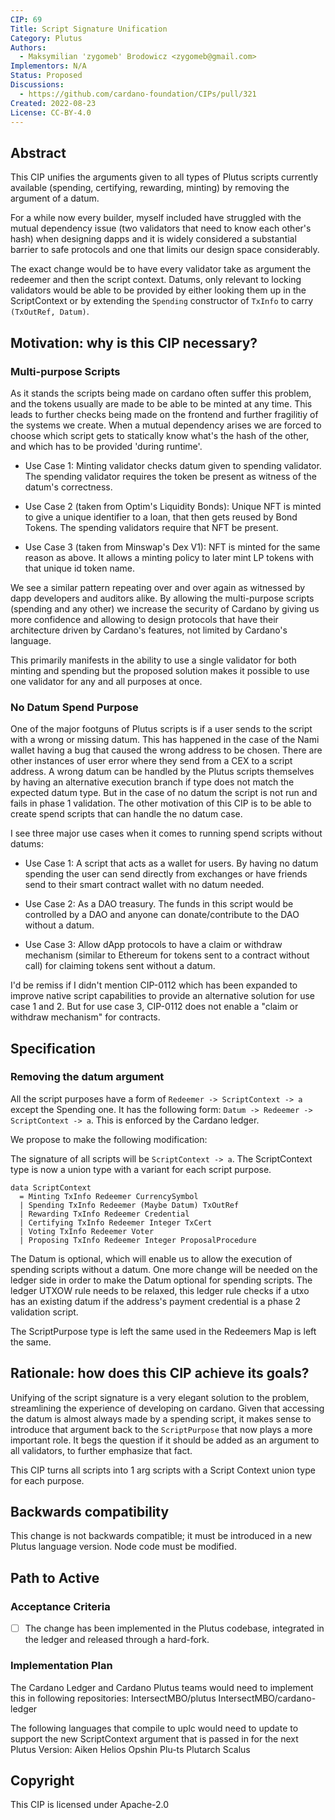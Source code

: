```yaml
---
CIP: 69
Title: Script Signature Unification
Category: Plutus
Authors:
  - Maksymilian 'zygomeb' Brodowicz <zygomeb@gmail.com>
Implementors: N/A
Status: Proposed
Discussions:
  - https://github.com/cardano-foundation/CIPs/pull/321
Created: 2022-08-23
License: CC-BY-4.0
---
```


## Abstract

This CIP unifies the arguments given to all types of Plutus scripts currently available (spending, certifying, rewarding, minting) by removing the argument of a datum.

For a while now every builder, myself included have struggled with the mutual dependency issue (two validators that need to know each other's hash) when designing dapps and it is widely considered a substantial barrier to safe protocols and one that limits our design space considerably.

The exact change would be to have every validator take as argument the redeemer and then the script context. Datums, only relevant to locking validators would be able to be provided by either looking them up in the ScriptContext or by extending the `Spending` constructor of `TxInfo` to carry `(TxOutRef, Datum)`.

## Motivation: why is this CIP necessary?

### Multi-purpose Scripts

As it stands the scripts being made on cardano often suffer this problem, and the tokens usually are made to be able to be minted at any time. This leads to further checks being made on the frontend and further fragilitiy of the systems we create. When a mutual dependency arises we are forced to choose which script gets to statically know what's the hash of the other, and which has to be provided 'during runtime'.

- Use Case 1: Minting validator checks datum given to spending validator. The spending validator requires the token be present as witness of the datum's correctness.

- Use Case 2 (taken from Optim's Liquidity Bonds): Unique NFT is minted to give a unique identifier to a loan, that then gets reused by Bond Tokens. The spending validators require that NFT be present.

- Use Case 3 (taken from Minswap's Dex V1): NFT is minted for the same reason as above. It allows a minting policy to later mint LP tokens with that unique id token name.

We see a similar pattern repeating over and over again as witnessed by dapp developers and auditors alike. By allowing the multi-purpose scripts (spending and any other) we increase the security of Cardano by giving us more confidence and allowing to design protocols that have their architecture driven by Cardano's features, not limited by Cardano's language.

This primarily manifests in the ability to use a single validator for both minting and spending but the proposed solution makes it possible to use one validator for any and all purposes at once.

### No Datum Spend Purpose

One of the major footguns of Plutus scripts is if a user sends to the script with a wrong or missing datum. This has happened in the case of the Nami wallet having a bug that caused the wrong address to be chosen. There are other instances of user error where they send from a CEX to a script address. A wrong datum can be handled by the Plutus scripts themselves by having an alternative execution branch if type does not match the expected datum type. But in the case of no datum the script is not run and fails in phase 1 validation. The other motivation of this CIP is to be able to create spend scripts that can handle the no datum case. 

I see three major use cases when it comes to running spend scripts without datums:

- Use Case 1: A script that acts as a wallet for users. By having no datum spending the user can send directly from exchanges or have friends send to their smart contract wallet with no datum needed.

- Use Case 2: As a DAO treasury. The funds in this script would be controlled by a DAO and anyone can donate/contribute to the DAO without a datum.

- Use Case 3: Allow dApp protocols to have a claim or withdraw mechanism (similar to Ethereum for tokens sent to a contract without call) for claiming tokens sent without a datum.

I'd be remiss if I didn't mention CIP-0112 which has been expanded to improve native script capabilities to provide an alternative solution for use case 1 and 2. But for use case 3, CIP-0112 does not enable a "claim or withdraw mechanism" for contracts.

## Specification

### Removing the datum argument

All the script purposes have a form of ```Redeemer -> ScriptContext -> a``` except the Spending one. It has the following form: ```Datum -> Redeemer -> ScriptContext -> a```. This is enforced by the Cardano ledger.

We propose to make the following modification:

The signature of all scripts will be ```ScriptContext -> a```.
The ScriptContext type is now a union type with a variant for each script purpose.
```
data ScriptContext
  = Minting TxInfo Redeemer CurrencySymbol
  | Spending TxInfo Redeemer (Maybe Datum) TxOutRef
  | Rewarding TxInfo Redeemer Credential
  | Certifying TxInfo Redeemer Integer TxCert 
  | Voting TxInfo Redeemer Voter
  | Proposing TxInfo Redeemer Integer ProposalProcedure
```
The Datum is optional, which will enable us to allow the execution of spending scripts without a datum. 
One more change will be needed on the ledger side in order to make the Datum optional for spending scripts.
The ledger UTXOW rule needs to be relaxed, this ledger rule checks if a utxo has an existing datum if the address's payment credential is a phase 2 validation script.

The ScriptPurpose type is left the same used in the Redeemers Map is left the same.



## Rationale: how does this CIP achieve its goals?

Unifying of the script signature is a very elegant solution to the problem, streamlining the experience of developing on cardano.
Given that accessing the datum is almost always made by a spending script, it makes sense to introduce that argument back to the `ScriptPurpose` that now plays a more important role.
It begs the question if it should be added as an argument to all validators, to further emphasize that fact.


This CIP turns all scripts into 1 arg scripts with a Script Context union type for each purpose.

## Backwards compatibility

This change is not backwards compatible; it must be introduced in a new Plutus language version.
Node code must be modified.

## Path to Active

### Acceptance Criteria

- [ ] The change has been implemented in the Plutus codebase, integrated in the ledger and released through a hard-fork.

### Implementation Plan

The Cardano Ledger and Cardano Plutus teams would need to implement this in following repositories:
  IntersectMBO/plutus
  IntersectMBO/cardano-ledger

The following languages that compile to uplc would need to update to support the new ScriptContext argument that 
is passed in for the next Plutus Version:
Aiken
Helios
Opshin
Plu-ts
Plutarch
Scalus

## Copyright

This CIP is licensed under Apache-2.0
